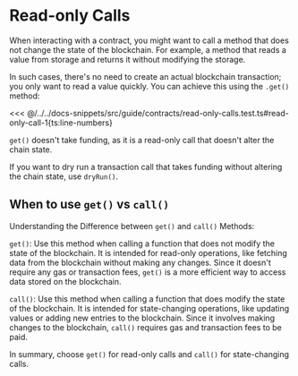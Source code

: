 # Read-only Calls

When interacting with a contract, you might want to call a method that does not change the state of the blockchain. For example, a method that reads a value from storage and returns it without modifying the storage.

In such cases, there's no need to create an actual blockchain transaction; you only want to read a value quickly. You can achieve this using the `.get()` method:

<<< @/../../docs-snippets/src/guide/contracts/read-only-calls.test.ts#read-only-call-1{ts:line-numbers}

`get()` doesn't take funding, as it is a read-only call that doesn't alter the chain state.

<!-- TODO: review dryRun sentence. Consider creating a new doc page for it as it seems to be a different subject -->

If you want to dry run a transaction call that takes funding without altering the chain state, use `dryRun()`.

## When to use `get()` vs `call()`

Understanding the Difference between `get()` and `call()` Methods:

`get()`: Use this method when calling a function that does not modify the state of the blockchain. It is intended for read-only operations, like fetching data from the blockchain without making any changes. Since it doesn't require any gas or transaction fees, `get()` is a more efficient way to access data stored on the blockchain.

`call()`: Use this method when calling a function that does modify the state of the blockchain. It is intended for state-changing operations, like updating values or adding new entries to the blockchain. Since it involves making changes to the blockchain, `call()` requires gas and transaction fees to be paid.

In summary, choose `get()` for read-only calls and `call()` for state-changing calls.
